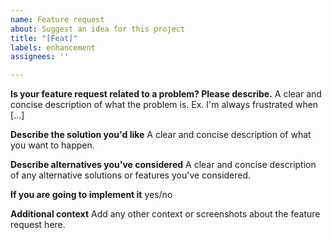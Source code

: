 ```yaml
---
name: Feature request
about: Suggest an idea for this project
title: "[Feat]"
labels: enhancement
assignees: ''

---
```


**Is your feature request related to a problem? Please describe.**
A clear and concise description of what the problem is. Ex. I'm always frustrated when [...]

**Describe the solution you'd like**
A clear and concise description of what you want to happen.

**Describe alternatives you've considered**
A clear and concise description of any alternative solutions or features you've considered.

**If you are going to implement it**
yes/no

**Additional context**
Add any other context or screenshots about the feature request here.
